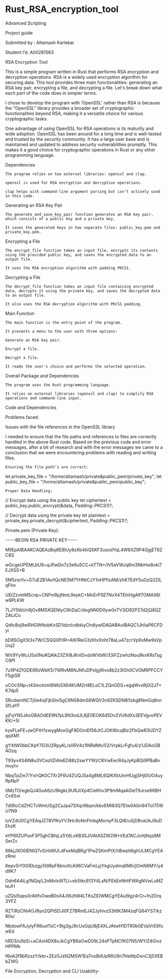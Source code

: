 # Rust_RSA_encryption_tool
Advanced Scripting 

Project guide 

Submitted by : Altamash Karlekar 

Student I’d: A00281563 

 

RSA Encryption Tool 

This is a simple program written in Rust that performs RSA encryption and decryption operations. RSA is a widely used encryption algorithm for securing data. This tool provides three main functionalities: generating an RSA key pair, encrypting a file, and decrypting a file. Let's break down what each part of the code does in simpler terms. 

I chose to develop the program with ‘OpenSSL’ rather than RSA is because the "OpenSSL" library provides a broader set of cryptographic functionalities beyond RSA, making it a versatile choice for various cryptographic tasks. 

One advantage of using OpenSSL for RSA operations is its maturity and wide adoption. OpenSSL has been around for a long time and is well-tested and trusted by the security community. It has a large user base and is maintained and updated to address security vulnerabilities promptly. This makes it a good choice for cryptographic operations in Rust or any other programming language. 

 

Dependencies 

    The program relies on two external libraries: openssl and clap. 

    openssl is used for RSA encryption and decryption operations. 

    clap helps with command-line argument parsing but isn't actively used in this code. 

Generating an RSA Key Pair 

    The generate_and_save_key_pair function generates an RSA key pair, which consists of a public key and a private key. 

    It saves the generated keys in two separate files: public_key.pem and private_key.pem. 

Encrypting a File 

    The encrypt_file function takes an input file, encrypts its contents using the provided public key, and saves the encrypted data to an output file. 

    It uses the RSA encryption algorithm with padding PKCS1. 

Decrypting a File 

    The decrypt_file function takes an input file containing encrypted data, decrypts it using the private key, and saves the decrypted data to an output file. 

    It also uses the RSA decryption algorithm with PKCS1 padding. 

Main Function 

    The main function is the entry point of the program. 

    It presents a menu to the user with three options: 

    Generate an RSA key pair. 

    Encrypt a file. 

    Decrypt a file. 

    It reads the user's choice and performs the selected operation. 

Overall Package and Dependencies 

    The program uses the Rust programming language. 

    It relies on external libraries (openssl and clap) to simplify RSA operations and command-line input. 

 

Code and Dependencies 

 

 

 

 

 

 

 

 

 

 

 

 Problems faced:  

Issues with the file references in the OpenSSL library 

 

I needed to ensure that the file paths and references to files are correctly handled in the above Rust code. Based on the previous code and error messages, after a bit of research and with the error messages we came to a conclusion that we were encountering problems with reading and writing files. 

 

    Ensuring the file path’s are correct: 

let private_key_file = "/home/altamash/private&public_pem/private_key"; 
	let public_key_file = "/home/altamash/private&public_pem/public_key"; 

    Proper Data Handling: 

// Encrypt data using the public key 
	let ciphertext = public_key.public_encrypt(&data, Padding::PKCS1)?; 

// Decrypt data using the private key 
	let plaintext = private_key.private_decrypt(&ciphertext, Padding::PKCS1)?; 
 

Private.pem (Private Key): 
 

-----BEGIN RSA PRIVATE KEY----- 

MIIEpAIBAAKCAQEAzBsj6E8lUy8sXb4liiQSKF3usodYqL4W6XZ9P4GjgET6ZC8S 

wGcgeUPEMLbU9+qJflwDn7z3e6u5CC+kTTN+/IV5eVWJq6m3NbHw8okl7EJXSS+B 

5M5zsn1v+G7uE2B1Av/tQcNE5M7YHNtCJY1nHPflzAM/zhK7EdY5uGzQ2ZILqFhn 

UEtZzvktMScnp+CNFmRpjNmL9eykC+MnErPSE7NvX4TEhiHgAlf7OMAX6Iw9PLKW 

7LJY5tbUn9jOv8MSXQENIyC6hDaC/dogNN0D0yw0xTV3iD92P27d2jQ8QZZAtJCo 

QdIc8oj9wRHG9tNobKnSD1dznlvdbkiyChdlywIDAQABAoIBAQC1JhIiaP6CFDyi 

bD8SOgX5t3x7W/CSQQ0FtIR+AI61ReG3zKtxXnht78aLu47zcrVp9xMw9sVpUuj2 

NlV9YyWc/J5s0NuKQAlk23ZXI8JKnlDvdxWVbW/33iFZzwhzNou9kxKRsTsgC9Pl 

7u1lP4ZfGDE8RzWbK5/7WRvM8NJNfuDPsIjgWvo8b2z3lGh0CVGMRPFCCYF5gtSR 

uCOcSNp+t43mckimI6Nfs5X64KUM2rt8ELoC1L2QnODS+egqWvxRj0i2J7+K7dp5 

5RcdwmNCTj0e4ojFjbSlni5gC6N58dmS6WQV3n9ZKSDN8I1zkg8NmGq8nnSfLaYF 

yjFqYN5JAoGBAOdEE9N7pL8N3odJL6jE0EOK6d5Dv2VU6dXs3EEVgvoPEVKK/+5I 

kysFLeFE+jwOFtH1zwygMoxGgF8DOmEf56JtCJOKl6IcqBlz2FbQwR3UDYZqqXM1 

gYXtW0bbCKpY7G3U2RpyAL/s0RV4z1lNRdMn/52/VrpkLrFgfu4/z1JDAoGBAOzq 

T93yv4S4iN8u3VCezllZiAIeED88z2swYYWzC8VwEecR4yJyKpBQi9PBaBvmuytv 

NbqTpZm7/Yv/rQK0C7Xr2F6U4ZUQJ5a4g8ML6QIKXbUmHfJgjSHjI0UO4uyRpNpY 

0MzTO/egbQJ4GoA6zU9kgkL9URJtXp4CieKhv3P9mMqaAGleT9Jrse66BHCc6SxI 

TdI9lcCdZHCTvWmUSg2CyJpa7SXq/i6bpn/kboEMI83Q7Elw0AGn94ToI75WU7N9 

IuVZdU0CgYEAqJZ78VfKuYV3Hc9oNnFtnbgMxmyF3LQt6/uSjD8vaUkJ9uDEhzK 

eYP6IlZUPoxF3P5ghCBhjLz5YdLxKB3SJiVAtASZW2W+VEd7ACJcHjNqz8MSerZv 

66kjJXO0IENlQ7vS/rbWULdFesMqBRg/1PwZSKmPtX/hBwpti6ghULMCgYEAzRne 

Kepv5iY0GIEbzgy5t98pF6kncKcA96CVaFmLyjYkgUydmq6Mh/jOmN6MY/y4d9K7 

Odn6A4iLg1NQq/L2nMxlxW7Ll+eb5tkcEf3Y4LsN/FEkEnNHiFWAgNVwLuMZteJH 

uZQsl5qesXrAtIfvOweB0sX4JWJhW4LTKsZIDWMCgYEAuI9gz4rCr+fn2Drq3YFZ 

RZTIRzCNi4OJ8yn2QPtSDJl0FZ7BRmEJ4ZJyhlvzS3t6K3M4zqFQ64YS7/kz80s/ 

NbdowFAJylyFR6uof1sC+9Ig3gJ9cUsGqU8jE4XLJAtwH1DTR0b0EVpVrE6fuwEd 

hRD3/u5b5/+aCAxl4DX8xJkCgYB6aOwD09L24sPTpNCfK07N5/WYiZ4GivzHPPMk 

f6oA2f9bRzszY/kbr+2EzGJzN2MSW1EaTnoBdUpR6U9n7HeWpDsnC3j5XEBbZWG 

 

 

File Encryption, Decryption and CLI Usability- 

 

 

 

 
